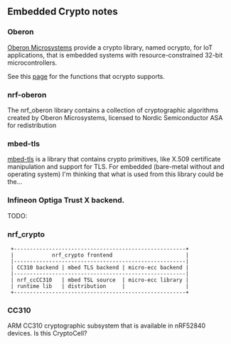 ## Embedded Crypto notes


### Oberon
[Oberon Microsystems](https://www.ocrypto.cha) provide a crypto library, named
ocrypto, for IoT applications, that is embedded systems with
resource-constrained 32-bit microcontrollers.

See this [page](https://www.ocrypto.ch/functions/) for the functions that
ocrypto supports.


### nrf-oberon
The nrf_oberon library contains a collection of cryptographic algorithms created
by Oberon Microsystems, licensed to Nordic Semiconductor ASA for redistribution


### mbed-tls
[mbed-tls](https://github.com/ARMmbed/mbedtls) is a library that contains crypto
primitives, like X.509 certificate manipulation and support for TLS. For
embedded (bare-metal without and operating system) I'm thinking that what is
used from this library could be the...


### Infineon Optiga Trust X backend.
TODO: 

### nrf_crypto
```
 +------------------------------------------------------+
 |            nrf_crypto frontend                       |
 |------------------------------------------------------|
 | CC310 backend | mbed TLS backend | micro-ecc backend |
 |------------------------------------------------------|
 | nrf_ccCC310   | mbed TSL source  | micro-ecc library |
 | runtime lib   | distribution     |                   |
 +------------------------------------------------------+

```

### CC310
ARM CC310 cryptographic subsystem that is available in nRF52840 devices.
Is this CryptoCell?
